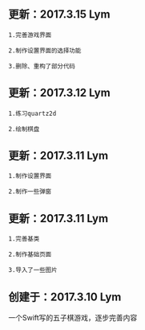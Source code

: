 更新：2017.3.15 Lym
---
    1.完善游戏界面

    2.制作设置界面的选择功能

    3.删除、重构了部分代码

更新：2017.3.12 Lym
---
    1.练习quartz2d

    2.绘制棋盘

更新：2017.3.11 Lym
---
    1.制作设置界面

    2.制作一些弹窗


更新：2017.3.11 Lym
---
    1.完善基类

    2.制作基础页面

    3.导入了一些图片


创建于：2017.3.10 Lym
---
一个Swift写的五子棋游戏，逐步完善内容
